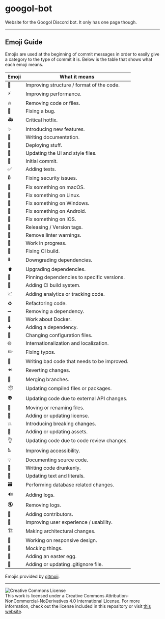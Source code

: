 # googol-bot
Website for the Googol Discord bot. It only has one page though.

---

## Emoji Guide
Emojis are used at the beginning of commit messages in order to easily give a category to the type of commit it is. Below is the table that shows what each emoji means.

| Emoji                       | What it means                               |
|-----------------------------|---------------------------------------------|
| :art:                       | Improving structure / format of the code.   |
| :zap:                       | Improving performance.                      |
| :fire:                      | Removing code or files.                     |
| :bug:                       | Fixing a bug.                               |
| :ambulance:                 | Critical hotfix.                            |
| :sparkles:                  | Introducing new features.                   |
| :memo:                      | Writing documentation.                      |
| :rocket:                    | Deploying stuff.                            |
| :lipstick:                  | Updating the UI and style files.            |
| :tada:                      | Initial commit.                             |
| :white_check_mark:          | Adding tests.                               |
| :lock:                      | Fixing security issues.                     |
| :apple:                     | Fix something on macOS.                     |
| :penguin:                   | Fix something on Linux.                     |
| :checkered_flag:            | Fix something on Windows.                   |
| :robot:                     | Fix something on Android.                   |
| :green_apple:               | Fix something on iOS.                       |
| :bookmark:                  | Releasing / Version tags.                   |
| :rotating_light:            | Remove linter warnings.                     |
| :construction:              | Work in progress.                           |
| :green_heart:               | Fixing CI build.                            |
| :arrow_down:                | Downgrading dependencies.                   |
| :arrow_up:                  | Upgrading dependencies.                     |
| :pushpin:                   | Pinning dependencies to specific versions.  |
| :construction_worker:       | Adding CI build system.                     |
| :chart_with_upwards_trend:  | Adding analytics or tracking code.          |
| :recycle:                   | Refactoring code.                           |
| :heavy_minus_sign:          | Removing a dependency.                      |
| :whale:                     | Work about Docker.                          |
| :heavy_plus_sign:           | Adding a dependency.                        |
| :wrench:                    | Changing configuration files.               |
| :globe_with_meridians:      | Internationalization and localization.      |
| :pencil2:                   | Fixing typos.                               |
| :hankey:                    | Writing bad code that needs to be improved. |
| :rewind:                    | Reverting changes.                          |
| :twisted_rightwards_arrows: | Merging branches.                           |
| :package:                   | Updating compiled files or packages.        |
| :alien:                     | Updating code due to external API changes.  |
| :truck:                     | Moving or renaming files.                   |
| :page_facing_up:            | Adding or updating license.                 |
| :boom:                      | Introducing breaking changes.               |
| :bento:                     | Adding or updating assets.                  |
| :ok_hand:                   | Updating code due to code review changes.   |
| :wheelchair:                | Improving accessibility.                    |
| :bulb:                      | Documenting source code.                    |
| :beers:                     | Writing code drunkenly.                     |
| :speech_balloon:            | Updating text and literals.                 |
| :card_file_box:             | Performing database related changes.        |
| :loud_sound:                | Adding logs.                                |
| :mute:                      | Removing logs.                              |
| :busts_in_silhouette:       | Adding contributors.                        |
| :children_crossing:         | Improving user experience / usability.      |
| :building_construction:     | Making architectural changes.               |
| :iphone:                    | Working on responsive design.               |
| :clown_face:                | Mocking things.                             |
| :egg:                       | Adding an easter egg.                       |
| :see_no_evil:               | Adding or updating .gitignore file.         |

Emojis provided by [gitmoji](https://gitmoji.carloscuesta.me/).

---

<img alt="Creative Commons License" style="border-width:0" src="https://i.creativecommons.org/l/by-nc-nd/4.0/88x31.png" /><br />This work is licensed under a Creative Commons Attribution-NonCommercial-NoDerivatives 4.0 International License. For more information, check out the license included in this repository or visit [this website](http://creativecommons.org/licenses/by-nc-nd/4.0/).
